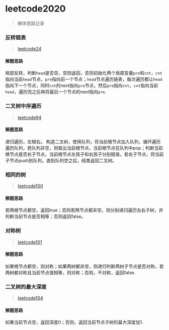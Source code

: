 # leetcode2020

> 解体思路记录

### 反转链表

> [leetcode24](https://leetcode-cn.com/problems/fan-zhuan-lian-biao-lcof/)

#### 解题思路

局部反转，判断`head`是否空，空则返回，否则初始化两个局部变量`pre`和`cnt`，`cnt`指向当前`head`节点，`pre`指向前一个节点；`head`节点遍历链表，每次遍历都让`head`指向下一个节点，同时`cnt`的next指向`pre`节点，然后`pre`指向`cnt`，`cnt`指向当前`head`，遍历完之后再将最后一个节点的next指向`pre`.

### 二叉树中序遍历

> [leetcode94](https://leetcode-cn.com/problems/binary-tree-inorder-traversal/)

#### 解题思路

递归遍历，左根右。
构造二叉树，使用队列，将当前根节点加入队列，循环遍历遍历队列，若队列非空，则取出当前根节点，当前根节点在队列中pop；判断当前根节点是否右子节点，当前根节点左孩子和右孩子分别赋值，若右子节点，将当前子节点push到队列。直到队列空之后，结束返回二叉树。

### 相同的树

> [leetcode100](https://leetcode-cn.com/problems/same-tree/)

#### 解题思路

若两根节点都空，返回true；否则若两节点都非空，则分别递归遍历左右子树，并判断当前节点是否相等；否则返回false。

### 对称树

> [leetcode101](https://leetcode-cn.com/problems/symmetric-tree/)

#### 解题思路

如果根节点都空，则对称；如果两树都非空，则递归判断两树子节点是否对称，若两树都对称且当前节点值相等，则对称；否则，不对称，返回false.

### 二叉树的最大深度

> [leetcode104](https://leetcode-cn.com/problems/maximum-depth-of-binary-tree/)

#### 解题思路

如果当前节点空，返回深度0；否则，返回当前节点子树的最大深度加1.
